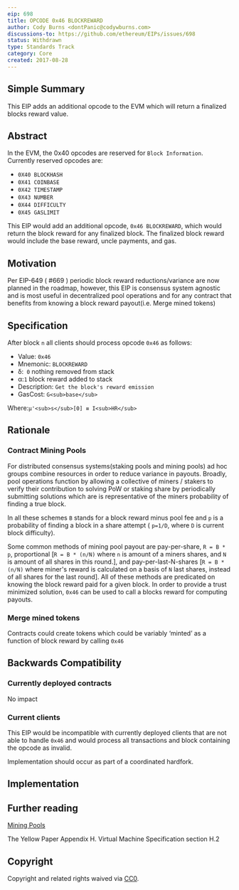 ```yaml
---
eip: 698
title: OPCODE 0x46 BLOCKREWARD
author: Cody Burns <dontPanic@codywburns.com>
discussions-to: https://github.com/ethereum/EIPs/issues/698
status: Withdrawn
type: Standards Track
category: Core
created: 2017-08-28
---
```


## Simple Summary

This EIP adds an additional opcode to the EVM which will return a finalized blocks reward value. 

## Abstract

In the EVM, the 0x40 opcodes are reserved for `Block Information`. Currently reserved opcodes are:
* `0X40 BLOCKHASH`
* `0X41 COINBASE`
* `0X42 TIMESTAMP`
* `0X43 NUMBER`
* `0X44 DIFFICULTY`
* `0X45 GASLIMIT`

This EIP would add an additional opcode, `0x46 BLOCKREWARD`, which would return the block reward for any finalized block. The finalized block reward would include the base reward, uncle payments, and gas.   

## Motivation


Per EIP-649 ( #669 ) periodic block reward reductions/variance are now planned in the roadmap, however, this EIP is consensus system agnostic and is most useful in decentralized pool operations and for any contract that benefits from knowing a block reward payout(i.e. Merge mined tokens) 

## Specification

After block `n` all clients should process opcode `0x46` as follows:  

* Value: `0x46`
* Mnemonic: `BLOCKREWARD`
* δ:` 0` nothing removed from stack
* α:`1` block reward added to stack
* Description: `Get the block's reward emission` 
* GasCost: `G<sub>base</sub>`

Where:`µ'<sub>s</sub>[0] ≡ I<sub>HR</sub>`


## Rationale

### Contract Mining Pools

For distributed consensus systems(staking pools and mining pools) ad hoc groups combine resources in order to reduce variance in payouts. Broadly, pool operations function by allowing a collective of  miners / stakers  to verify their contribution to solving PoW or staking share by periodically submitting solutions which are is representative of the miners probability of finding a true block. 

In all these schemes `B` stands for a block reward minus pool fee and `p` is a probability of finding a block in a share attempt ( `p=1/D`, where `D` is current block difficulty).

Some common methods of mining pool payout are pay-per-share, `R = B * p`, proportional [`R = B * (n/N)` where `n` is amount of a miners shares, and `N` is amount of all shares in this round.], and pay-per-last-N-shares [`R = B * (n/N)` where miner's reward is calculated on a basis of `N` last shares, instead of all shares for the last round]. All of these methods are predicated on knowing the block reward paid for a given block. In order to provide a trust minimized solution, `0x46` can be used to call a blocks reward for computing payouts.     

### Merge mined tokens

Contracts could create tokens which could be variably ‘minted’ as a function of block reward by calling `0x46`  

## Backwards Compatibility


### Currently deployed contracts

No impact

### Current clients

This EIP would be incompatible with currently deployed clients that are not able to handle `0x46` and would process all transactions and block containing the opcode as invalid. 

Implementation should occur as part of a coordinated hardfork.

## Implementation


## Further reading

[Mining Pools](https://en.wikipedia.org/wiki/Mining_pool)

The Yellow Paper Appendix H. Virtual Machine Specification section H.2

## Copyright

Copyright and related rights waived via [CC0](https://creativecommons.org/publicdomain/zero/1.0/).
